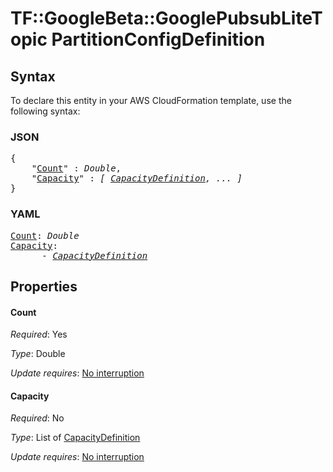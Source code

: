 # TF::GoogleBeta::GooglePubsubLiteTopic PartitionConfigDefinition

## Syntax

To declare this entity in your AWS CloudFormation template, use the following syntax:

### JSON

<pre>
{
    "<a href="#count" title="Count">Count</a>" : <i>Double</i>,
    "<a href="#capacity" title="Capacity">Capacity</a>" : <i>[ <a href="capacitydefinition.md">CapacityDefinition</a>, ... ]</i>
}
</pre>

### YAML

<pre>
<a href="#count" title="Count">Count</a>: <i>Double</i>
<a href="#capacity" title="Capacity">Capacity</a>: <i>
      - <a href="capacitydefinition.md">CapacityDefinition</a></i>
</pre>

## Properties

#### Count

_Required_: Yes

_Type_: Double

_Update requires_: [No interruption](https://docs.aws.amazon.com/AWSCloudFormation/latest/UserGuide/using-cfn-updating-stacks-update-behaviors.html#update-no-interrupt)

#### Capacity

_Required_: No

_Type_: List of <a href="capacitydefinition.md">CapacityDefinition</a>

_Update requires_: [No interruption](https://docs.aws.amazon.com/AWSCloudFormation/latest/UserGuide/using-cfn-updating-stacks-update-behaviors.html#update-no-interrupt)

